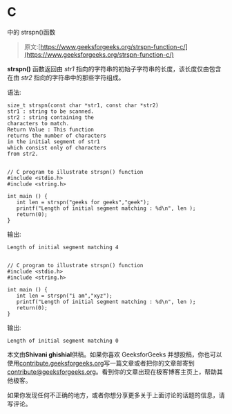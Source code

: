 # C

中的 strspn()函数

> 原文:[https://www.geeksforgeeks.org/strspn-function-c/](https://www.geeksforgeeks.org/strspn-function-c/)

**strspn()** 函数返回由 *str1* 指向的字符串的初始子字符串的长度，该长度仅由包含在由 *str2* 指向的字符串中的那些字符组成。

语法:

```
size_t strspn(const char *str1, const char *str2)
str1 : string to be scanned.
str2 : string containing the 
characters to match.
Return Value : This function
returns the number of characters
in the initial segment of str1 
which consist only of characters 
from str2.
```

```

// C program to illustrate strspn() function
#include <stdio.h>
#include <string.h>

int main () {
   int len = strspn("geeks for geeks","geek");
   printf("Length of initial segment matching : %d\n", len );    
   return(0);
}
```

输出:

```
Length of initial segment matching 4
```

```

// C program to illustrate strspn() function
#include <stdio.h>
#include <string.h>

int main () {
   int len = strspn("i am","xyz");
   printf("Length of initial segment matching : %d\n", len );
   return(0);
}
```

输出:

```
Length of initial segment matching 0
```

本文由**Shivani ghishial**供稿。如果你喜欢 GeeksforGeeks 并想投稿，你也可以使用[contribute.geeksforgeeks.org](http://www.contribute.geeksforgeeks.org)写一篇文章或者把你的文章邮寄到 contribute@geeksforgeeks.org。看到你的文章出现在极客博客主页上，帮助其他极客。

如果你发现任何不正确的地方，或者你想分享更多关于上面讨论的话题的信息，请写评论。